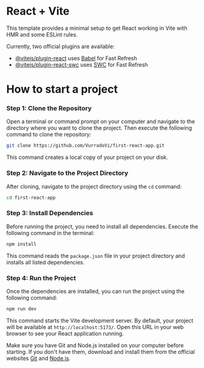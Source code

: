 # React + Vite

This template provides a minimal setup to get React working in Vite with HMR and some ESLint rules.

Currently, two official plugins are available:

- [@vitejs/plugin-react](https://github.com/vitejs/vite-plugin-react/blob/main/packages/plugin-react/README.md) uses [Babel](https://babeljs.io/) for Fast Refresh
- [@vitejs/plugin-react-swc](https://github.com/vitejs/vite-plugin-react-swc) uses [SWC](https://swc.rs/) for Fast Refresh


# How to start a project

### Step 1: Clone the Repository

Open a terminal or command prompt on your computer and navigate to the directory where you want to clone the project. Then execute the following command to clone the repository:

```bash
git clone https://github.com/VurradoVi/first-react-app.git
```

This command creates a local copy of your project on your disk.

### Step 2: Navigate to the Project Directory

After cloning, navigate to the project directory using the `cd` command:

```bash
cd first-react-app
```

### Step 3: Install Dependencies

Before running the project, you need to install all dependencies. Execute the following command in the terminal:

```bash
npm install
```

This command reads the `package.json` file in your project directory and installs all listed dependencies.

### Step 4: Run the Project

Once the dependencies are installed, you can run the project using the following command:

```bash
npm run dev
```

This command starts the Vite development server. By default, your project will be available at `http://localhost:5173/`. Open this URL in your web browser to see your React application running.

Make sure you have Git and Node.js installed on your computer before starting. If you don't have them, download and install them from the official websites [Git](https://git-scm.com/) and [Node.js](https://nodejs.org/).

